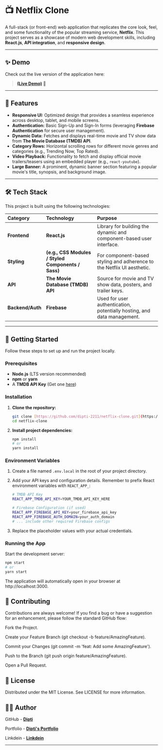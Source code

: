 # 📺 Netflix Clone

A full-stack (or front-end) web application that replicates the core look, feel, and some functionality of the popular streaming service, **Netflix**. This project serves as a showcase of modern web development skills, including **React.js**, **API integration**, and **responsive design**.

***

## ✨ Demo

Check out the live version of the application here:

> **[(Live Demo)](https://netflix-clone-omega-seven-19.vercel.app/)** 🔗

***

## 🌟 Features

* **Responsive UI:** Optimized design that provides a seamless experience across desktop, tablet, and mobile screens.
* **Authentication:** Basic Sign-Up and Sign-In forms (leveraging **Firebase Authentication** for secure user management).
* **Dynamic Data:** Fetches and displays real-time movie and TV show data from **The Movie Database (TMDB) API**.
* **Category Rows:** Horizontal scrolling rows for different movie genres and categories (e.g., Trending Now, Top Rated).
* **Video Playback:** Functionality to fetch and display official movie trailers/teasers using an embedded player (e.g., `react-youtube`).
* **Large Banner:** A prominent, dynamic banner section featuring a popular movie's title, synopsis, and background image.

***

## 🛠️ Tech Stack

This project is built using the following technologies:

| Category | Technology | Purpose |
| :--- | :--- | :--- |
| **Frontend** | **React.js** | Library for building the dynamic and component-based user interface. |
| **Styling** | **(e.g., CSS Modules / Styled Components / Sass)** | For component-based styling and adherence to the Netflix UI aesthetic. |
| **API** | **The Movie Database (TMDB) API** | Source for movie and TV show data, posters, and trailer keys. |
| **Backend/Auth** | **Firebase** | Used for user authentication, potentially hosting, and data management. |

***

## 🚀 Getting Started

Follow these steps to set up and run the project locally.

### Prerequisites

* **Node.js** (LTS version recommended)
* **npm** or **yarn**
* A **TMDB API Key** (Get one [here](https://www.themoviedb.org/documentation/api))

### Installation

1.  **Clone the repository:**

    ```bash
    git clone [https://github.com/dipti-2211/netflix-clone.git](https://github.com/dipti-2211/netflix-clone.git)
    cd netflix-clone
    ```

2.  **Install project dependencies:**

    ```bash
    npm install
    # or
    yarn install
    ```

### Environment Variables

1.  Create a file named `.env.local` in the root of your project directory.

2.  Add your API keys and configuration details. Remember to prefix React environment variables with `REACT_APP_`:

    ```bash
    # TMDB API Key
    REACT_APP_TMDB_API_KEY=YOUR_TMDB_API_KEY_HERE

    # Firebase Configuration (if used)
    REACT_APP_FIREBASE_API_KEY=your_firebase_api_key
    REACT_APP_FIREBASE_AUTH_DOMAIN=your_auth_domain
    # ... include other required Firebase configs
    ```

3.  Replace the placeholder values with your actual credentials.

### Running the App

Start the development server:

```bash
npm start
# or
yarn start

```
The application will automatically open in your browser at http://localhost:3000.

## 🤝 Contributing
Contributions are always welcome! If you find a bug or have a suggestion for an enhancement, please follow the standard GitHub flow:

Fork the Project.

Create your Feature Branch (git checkout -b feature/AmazingFeature).

Commit your Changes (git commit -m 'feat: Add some AmazingFeature').

Push to the Branch (git push origin feature/AmazingFeature).

Open a Pull Request.

## 📜 License
Distributed under the MIT License. See LICENSE for more information.


## 🧑‍💻 Author

GitHub - **[Dipti](https://github.com/dipti-2211)**

Portfolio - **[Dipti's Portfolio](https://dipti-singh-portfolio.vercel.app/)**

Linkdein - **[Linkdein](https://www.linkedin.com/in/dipti-singh-3b0274309/)**

---
